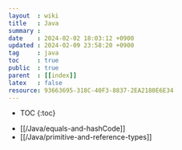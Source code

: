 ```yaml
---
layout  : wiki
title   : Java
summary : 
date    : 2024-02-02 18:03:12 +0900
updated : 2024-02-09 23:58:20 +0900
tag     : java
toc     : true
public  : true
parent  : [[index]]
latex   : false
resource: 93663695-318C-40F3-8837-2EA2180E6E34
---
```

* TOC
{:toc}

- [[/Java/equals-and-hashCode]]
- [[/Java/primitive-and-reference-types]]
